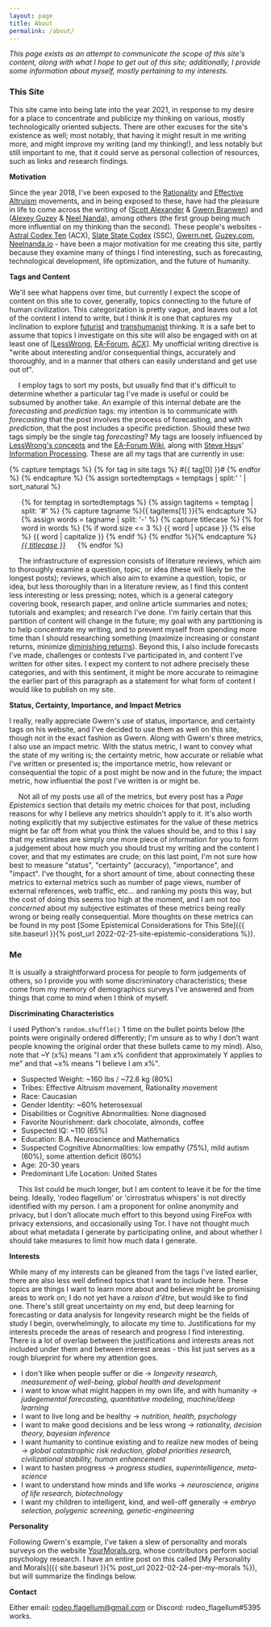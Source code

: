 ```yaml
---
layout: page
title: About
permalink: /about/
---
```


<!-- Considerations for this post:
What is this site about?
Why does this site exist?
Who are you?
  What are your goals?
  What are your instruments?-->

_This page exists as an attempt to communicate the scope of this site's content, along with what I hope to get out of this site; additionally, I provide some information about myself, mostly pertaining to my interests_.

### This Site

This site came into being late into the year 2021, in response to my desire for a place to concentrate and publicize my thinking on various, mostly technologically oriented subjects. There are other excuses for the site's existence as well; most notably, that having it might result in me writing more, and might improve my writing (and my thinking!), and less notably but still important to me, that it could serve as personal collection of resources, such as links and research findings.

__Motivation__

Since the year 2018, I've been exposed to the [Rationality](https://www.overcomingbias.com/) and [Effective Altruism](https://www.effectivealtruism.org/) movements, and in being exposed to these, have had the pleasure in life to come across the writing of ([Scott Alexander](https://www.lesswrong.com/users/scottalexander) & [Gwern Branwen](https://www.lesswrong.com/users/gwern)) and ([Alexey Guzey](https://www.lesswrong.com/users/guzey) & [Neel Nanda](https://www.lesswrong.com/users/neel-nanda-1)), among others (the first group being much more influential on my thinking than the second). These people's websites - [Astral Codex Ten](https://astralcodexten.substack.com/) (ACX), [Slate State Codex](https://slatestarcodex.com/) (SSC), [Gwern.net](https://www.gwern.net/), [Guzey.com](https://guzey.com/), [Neelnanda.io](https://www.neelnanda.io/) - have been a major motivation for me creating this site, partly because they examine many of things I find interesting, such as forecasting, technological development, life optimization, and the future of humanity.

__Tags and Content__

We'll see what happens over time, but currently I expect the scope of content on this site to cover, generally, topics connecting to the future of human civilization. This categorization is pretty vague, and leaves out a lot of the content I intend to write, but I think it is one that captures my inclination to explore [futurist](https://en.wikipedia.org/wiki/Futures_studies) and [transhumanist](https://en.wikipedia.org/wiki/Transhumanism) thinking. It is a safe bet to assume that topics I investigate on this site will also be engaged with on at least one of [[LessWrong](https://www.lesswrong.com/), [EA-Forum](https://forum.effectivealtruism.org/), [ACX](https://astralcodexten.substack.com/)]. My unofficial writing directive is "write about interesting and/or consequential things, accurately and thoroughly, and in a manner that others can easily understand and get use out of".

&emsp; I employ tags to sort my posts, but usually find that it's difficult to determine whether a particular tag I've made is useful or could be subsumed by another take. An example of this internal debate are the _forecasting_ and _prediction_ tags: my intention is to communicate with _forecasting_ that the post involves the process of forecasting, and with _prediction_, that the post includes a specific prediction. Should these two tags simply be the single tag _forecasting_? My tags are loosely influenced by [LessWrong's concepts](https://www.lesswrong.com/tags/all) and the [EA-Forum Wiki](https://forum.effectivealtruism.org/tags/all), along with [Steve Hsu](https://twitter.com/hsu_steve)s' [Information Processing](https://infoproc.blogspot.com/2021/07/polygenic-embryo-screening-comments-on.html). These are all my tags that are currently in use:

{% capture temptags %}
  {% for tag in site.tags %}
    #{{ tag[0] }}#
  {% endfor %}
{% endcapture %}
{% assign sortedtemptags = temptags | split:' ' | sort_natural %}
<ul>
{% for temptag in sortedtemptags %}
  {% assign tagitems = temptag | split: '#' %}
  {% capture tagname %}{{ tagitems[1] }}{% endcapture %}
  {% assign words = tagname | split: '-' %}
  {% capture titlecase %}
  {% for word in words %}
    {% if word.size <= 3 %}
      {{ word | upcase }}
    {% else %}
    {{ word | capitalize }}
    {% endif %}
  {% endfor %}{% endcapture %}
   <li style="display: inline-block; margin-right: 20px"><a href="/tag/{{ tagname }}"><em> {{ titlecase }} </em></a></li>
{% endfor %}
</ul>

&emsp; The infrastructure of expression consists of literature reviews, which aim to thoroughly examine a question, topic, or idea (these will likely be the longest posts); reviews, which also aim to examine a question, topic, or idea, but less thoroughly than in a literature review, as I find this content less interesting or less pressing; notes, which is a general category covering book, research paper, and online article summaries and notes; tutorials and examples; and research I've done. I'm fairly certain that this partition of content will change in the future; my goal with any partitioning is to help concentrate my writing, and to prevent myself from spending more time than I should researching something (maximize increasing or constant returns, minimize [diminishing returns](https://en.wikipedia.org/wiki/Diminishing_returns)). Beyond this, I also include forecasts I've made, challenges or contests I've participated in, and content I've written for other sites. I expect my content to not adhere precisely these categories, and with this sentiment, it might be more accurate to reimagine the earlier part of this paragraph as a statement for what form of content I would like to publish on my site.

__Status, Certainty, Importance, and Impact Metrics__

I really, really appreciate Gwern's use of status, importance, and certainty tags on his website, and I've decided to use them as well on this site, though not in the exact fashion as Gwern. Along with Gwern's three metrics, I also use an impact metric. With the status metric, I want to convey what the state of my writing is; the certainty metric, how accurate or reliable what I've written or presented is; the importance metric, how relevant or consequential the topic of a post might be now and in the future; the impact metric, how influential the post I've written is or might be.

&emsp; Not all of my posts use all of the metrics, but every post has a _Page Epistemics_ section that details my metric choices for that post, including reasons for why I believe any metrics shouldn't apply to it. It's also worth noting explicitly that my subjective estimates for the value of these metrics might be far off from what you think the values should be, and to this I say that my estimates are simply one more piece of information for you to form a judgement about how much you should trust my writing and the content I cover, and that my estimates are crude; on this last point, I'm not sure how best to measure "status", "certainty" (accuracy), "importance", and "impact". I've thought, for a short amount of time, about connecting these metrics to external metrics such as number of page views, number of external references, web traffic, etc... and ranking my posts this way, but the cost of doing this seems too high at the moment, and I am not _too concerned_ about my subjective estimates of these metrics being really wrong or being really consequential. More thoughts on these metrics can be found in my post [Some Epistemical Considerations for This Site]({{ site.baseurl }}{% post_url 2022-02-21-site-epistemic-considerations %}).  



### Me

It is usually a straightforward process for people to form judgements of others, so I provide you with some discriminatory characteristics; these come from my memory of demographics surveys I've answered and from things that come to mind when I think of myself.

__Discriminating Characteristics__

I used Python's ```random.shuffle()``` 1 time on the bullet points below (the points were originally ordered differently; I'm unsure as to why I don't want people knowing the original order that these bullets came to my mind). Also, note that ~Y (x%) means "I am x% confident that approximately Y applies to me" and that ~x% means "I believe I am x%".

- Suspected Weight: ~160 lbs / ~72.6 kg (80%)
- Tribes: Effective Altruism movement,  Rationality movement
- Race: Caucasian
- Gender Identity: ~60% heterosexual  
- Disabilities or Cognitive Abnormalities: None diagnosed
- Favorite Nourishment: dark chocolate, almonds, coffee
- Suspected IQ: ~110 (65%)
- Education: B.A. Neuroscience and Mathematics
- Suspected Cognitive Abnormalities: low empathy (75%), mild autism (60%), some attention deficit (60%)
- Age: 20-30 years
- Predominant Life Location: United States

&emsp; This list could be much longer, but I am content to leave it be for the time being. Ideally, 'rodeo flagellum' or 'cirrostratus whispers' is not directly identified with my person. I am a proponent for online anonymity and privacy, but I don't allocate much effort to this beyond using FireFox with privacy extensions, and occasionally using Tor. I have not thought much about what metadata I generate by participating online, and about whether I should take measures to limit how much data I generate.  

__Interests__

While many of my interests can be gleaned from the tags I've listed earlier, there are also less well defined topics that I want to include here. These topics are things I want to learn more about and believe might be promising areas to work on; I do not yet have a _raison d'être_, but would like to find one. There's still great uncertainty on my end, but deep learning for forecasting or data analysis for longevity research might be the fields of study I begin, overwhelmingly, to allocate my time to. Justifications for my interests precede the areas of research and progress I find interesting. There is a lot of overlap between the justifications and interests areas not included under them and between interest areas - this list just serves as a rough blueprint for where my attention goes.

- I don't like when people suffer or die &rarr; _longevity research, measurement of well-being, global health and development_
- I want to know what might happen in my own life, and with humanity &rarr; _judegemental forecasting, quantitative modeling, machine/deep learning_
- I want to live long and be healthy &rarr; _nutrition, health, psychology_
- I want to make good decisions and be less wrong &rarr; _rationality, decision theory, bayesian inference_
- I want humanity to continue existing and to realize new modes of being &rarr; _global catastrophic risk reduction, global priorities research, civilizational stability, human enhancement_
- I want to hasten progress &rarr; _progress studies, superintelligence, meta-science_
- I want to understand how minds and life works &rarr; _neuroscience, origins of life research, biotechnology_
- I want my children to intelligent, kind, and well-off generally &rarr; _embryo selection, polygenic screening, genetic-engineering_

__Personality__

Following Gwern's example, I've taken a slew of personality and morals surveys on the  website [YourMorals.org](https://yourmorals.org/), whose contributors perform social psychology research. I have an entire post on this called [My Personality and Morals]({{ site.baseurl }}{% post_url 2022-02-24-per-my-morals %}), but will summarize the findings below.

__Contact__

Either email: rodeo.flagellum@gmail.com or Discord: rodeo_flagellum#5395 works.
